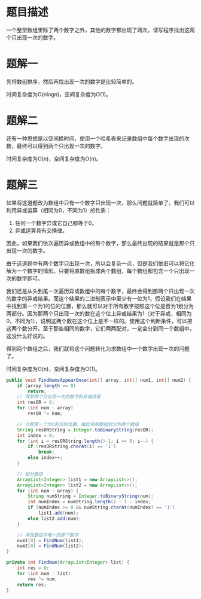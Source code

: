 # 题目描述

一个整型数组里除了两个数字之外，其他的数字都出现了两次。请写程序找出这两个只出现一次的数字。

# 题解一

先将数组排序，然后再找出现一次的数字是比较简单的。

时间复杂度为O(nlogn)，空间复杂度为O(1)。

# 题解二

还有一种思想是以空间换时间，使用一个哈希表来记录数组中每个数字出现的次数，最终可以得到两个只出现一次的数字。

时间复杂度为O(n)，空间复杂度为O(n)。

# 题解三

如果将这道题改为数组中只有一个数字只出现一次，那么问题就简单了。我们可以利用异或运算（相同为0，不同为1）的性质：

1. 任何一个数字异或它自己都等于0。
2. 异或运算具有交换律。

因此，如果我们依次遍历异或数组中的每个数字，那么最终出现的结果就是那个只出现一次的数字。

由于这道题中有两个数字只出现一次，所以会复杂一点，但是我们依旧可以将它化解为一个数字的情形。只要将原数组拆成两个数组，每个数组都包含一个只出现一次的数字即可。

我们还是从头到尾一次遍历异或数组中的每个数字，最终会得到那两个只出现一次的数字的异或结果。而这个结果的二进制表示中至少有一位为1，假设我们在结果中找到第一个为1的位的位置，那么就可以对于所有数字按照这个位是否为1划分为两部分。因为那两个只出现一次的数在这个位上异或结果为1（对于异或，相同为0，不同为1），说明这两个数在这个位上是不一样的。使用这个判断条件，可以把这两个数分开。至于那些相同的数字，它们两两配对，一定会分到同一个数组中，这没什么好说的。

得到两个数组之后，我们就将这个问题转化为求数组中一个数字出现一次的问题了。

时间复杂度为O(n)，空间复杂度为O(1)。

```java
public void FindNumsAppearOnce(int[] array, int[] num1, int[] num2) {
    if (array.length == 0)
        return;
    // 得到两个只出现一次的数字的异或结果
    int resOR = 0;
    for (int num : array)
        resOR ^= num;

    // 计算第一个为1的位的位置，据此将原数组划分为两个数组
    String resORString = Integer.toBinaryString(resOR);
    int index = 0;
    for (int i = resORString.length()-1; i >= 0; i--) {
        if (resORString.charAt(i) == '1')
            break;
        else index++;
    }

    // 划分数组
    ArrayList<Integer> list1 = new ArrayList<>();
    ArrayList<Integer> list2 = new ArrayList<>();
    for (int num : array) {
        String numString = Integer.toBinaryString(num);
        int numIndex = numString.length() - 1 - index;
        if (numIndex >= 0 && numString.charAt(numIndex) == '1')
            list1.add(num);
        else list2.add(num);
    }

    // 寻找数组中唯一的那个数字
    num1[0] = FindNum(list1);
    num2[0] = FindNum(list2);
}

private int FindNum(ArrayList<Integer> list) {
    int res = 0;
    for (int num : list)
        res ^= num;
    return res;
}
```